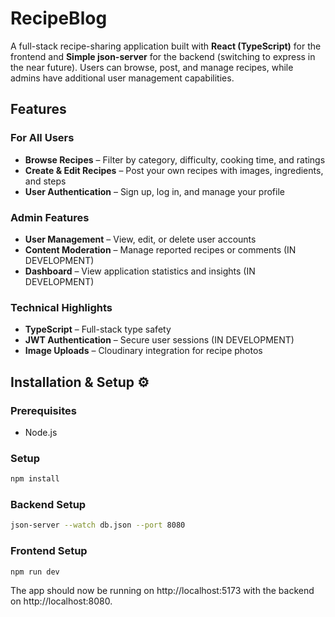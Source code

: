 # RecipeBlog 

A full-stack recipe-sharing application built with **React (TypeScript)** for the frontend and **Simple json-server** for the backend (switching to express in the near future). Users can browse, post, and manage recipes, while admins have additional user management capabilities.

## Features 

### For All Users
- **Browse Recipes** – Filter by category, difficulty, cooking time, and ratings
- **Create & Edit Recipes** – Post your own recipes with images, ingredients, and steps
- **User Authentication** – Sign up, log in, and manage your profile

### Admin Features
- **User Management** – View, edit, or delete user accounts
- **Content Moderation** – Manage reported recipes or comments (IN DEVELOPMENT)
- **Dashboard** – View application statistics and insights (IN DEVELOPMENT)

### Technical Highlights
- **TypeScript** – Full-stack type safety
- **JWT Authentication** – Secure user sessions (IN DEVELOPMENT)
- **Image Uploads** – Cloudinary integration for recipe photos


## Installation & Setup ⚙️

### Prerequisites
- Node.js

### Setup
```bash
npm install
```

### Backend Setup
```bash
json-server --watch db.json --port 8080
```

### Frontend Setup
```bash
npm run dev
```

The app should now be running on http://localhost:5173 with the backend on http://localhost:8080.